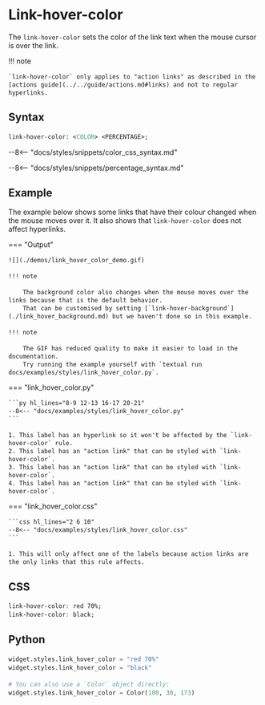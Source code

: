 # Link-hover-color

The `link-hover-color` sets the color of the link text when the mouse cursor is over the link.

!!! note

    `link-hover-color` only applies to "action links" as described in the [actions guide](../../guide/actions.md#links) and not to regular hyperlinks.

## Syntax

```sass
link-hover-color: <COLOR> <PERCENTAGE>;
```

--8<-- "docs/styles/snippets/color_css_syntax.md"

--8<-- "docs/styles/snippets/percentage_syntax.md"

## Example

The example below shows some links that have their colour changed when the mouse moves over it.
It also shows that `link-hover-color` does not affect hyperlinks.

=== "Output"

    ![](./demos/link_hover_color_demo.gif)

    !!! note

        The background color also changes when the mouse moves over the links because that is the default behavior.
        That can be customised by setting [`link-hover-background`](./link_hover_background.md) but we haven't done so in this example.

    !!! note

        The GIF has reduced quality to make it easier to load in the documentation.
        Try running the example yourself with `textual run docs/examples/styles/link_hover_color.py`.

=== "link_hover_color.py"

    ```py hl_lines="8-9 12-13 16-17 20-21"
    --8<-- "docs/examples/styles/link_hover_color.py"
    ```

    1. This label has an hyperlink so it won't be affected by the `link-hover-color` rule.
    2. This label has an "action link" that can be styled with `link-hover-color`.
    3. This label has an "action link" that can be styled with `link-hover-color`.
    4. This label has an "action link" that can be styled with `link-hover-color`.

=== "link_hover_color.css"

    ```css hl_lines="2 6 10"
    --8<-- "docs/examples/styles/link_hover_color.css"
    ```

    1. This will only affect one of the labels because action links are the only links that this rule affects.

## CSS

```css
link-hover-color: red 70%;
link-hover-color: black;
```

## Python

```py
widget.styles.link_hover_color = "red 70%"
widget.styles.link_hover_color = "black"

# You can also use a `Color` object directly:
widget.styles.link_hover_color = Color(100, 30, 173)
```
